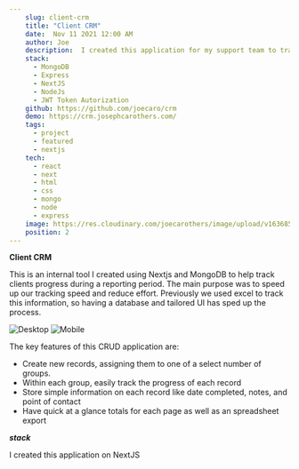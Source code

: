 ```yaml
---
    slug: client-crm
    title: "Client CRM"
    date:  Nov 11 2021 12:00 AM
    author: Joe
    description:  I created this application for my support team to track clients' status as they went through the process of filing reports.
    stack: 
      - MongoDB
      - Express
      - NextJS
      - NodeJs
      - JWT Token Autorization
    github: https://github.com/joecaro/crm
    demo: https://crm.josephcarothers.com/
    tags:
      - project 
      - featured
      - nextjs
    tech:
      - react
      - next
      - html
      - css
      - mongo
      - node
      - express
    image: https://res.cloudinary.com/joecarothers/image/upload/v1636854905/misc/Screenshot_2021-11-13_205459_qtzgid.png
    position: 2
---
```


**Client CRM**

This is an internal tool I created using Nextjs and MongoDB to help track clients progress during a reporting period. The main purpose was to speed up our tracking speed and reduce effort. Previously we used excel to track this information, so having a database and tailored UI has sped up the process.

![Desktop](https://res.cloudinary.com/joecarothers/image/upload/v1650982026/misc/Projects/CRM_Quarterly_iqgzq5.jpg)
![Mobile](https://res.cloudinary.com/joecarothers/image/upload/v1651167756/misc/Projects/crm/Screenshot_2022-04-28_134145_h4t4ba.jpg)

The key features of this CRUD application are:

- Create new records, assigning them to one of a select number of groups.
- Within each group, easily track the progress of each record
- Store simple information on each record like date completed, notes, and point of contact
- Have quick at a glance totals for each page as well as an spreadsheet export

**_stack_**

I created this application on NextJS
